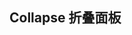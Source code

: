 ## Collapse 折叠面板

<example-board :component=""></example-board>

<script lang="ts">
  import CollapseBasic from 'docs/examples/navigation/CollapseBasic'
  export default {
    data() {
      return {
        CollapseBasic
      }
    }
  }
</script>
